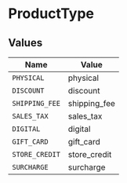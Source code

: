 # ProductType


## Values

| Name           | Value          |
| -------------- | -------------- |
| `PHYSICAL`     | physical       |
| `DISCOUNT`     | discount       |
| `SHIPPING_FEE` | shipping_fee   |
| `SALES_TAX`    | sales_tax      |
| `DIGITAL`      | digital        |
| `GIFT_CARD`    | gift_card      |
| `STORE_CREDIT` | store_credit   |
| `SURCHARGE`    | surcharge      |